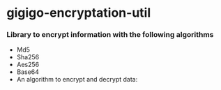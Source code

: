 # gigigo-encryptation-util
### Library to encrypt information with the following algorithms
 * Md5
 * Sha256
 * Aes256
 * Base64
 * An algorithm to encrypt and decrypt data:
